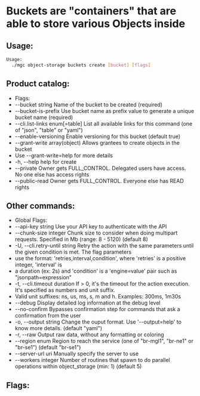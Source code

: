# Buckets are "containers" that are able to store various Objects inside

## Usage:
```bash
Usage:
  ./mgc object-storage buckets create [bucket] [flags]
```

## Product catalog:
- Flags:
- --bucket string                 Name of the bucket to be created (required)
- --bucket-is-prefix              Use bucket name as prefix value to generate a unique bucket name (required)
- --cli.list-links enum[=table]   List all available links for this command (one of "json", "table" or "yaml")
- --enable-versioning             Enable versioning for this bucket (default true)
- --grant-write array(object)     Allows grantees to create objects in the bucket
- Use --grant-write=help for more details
- -h, --help                          help for create
- --private                       Owner gets FULL_CONTROL. Delegated users have access. No one else has access rights
- --public-read                   Owner gets FULL_CONTROL. Everyone else has READ rights

## Other commands:
- Global Flags:
- --api-key string           Use your API key to authenticate with the API
- --chunk-size integer       Chunk size to consider when doing multipart requests. Specified in Mb (range: 8 - 5120) (default 8)
- -U, --cli.retry-until string   Retry the action with the same parameters until the given condition is met. The flag parameters
- use the format: 'retries,interval,condition', where 'retries' is a positive integer, 'interval' is
- a duration (ex: 2s) and 'condition' is a 'engine=value' pair such as "jsonpath=expression"
- -t, --cli.timeout duration     If > 0, it's the timeout for the action execution. It's specified as numbers and unit suffix.
- Valid unit suffixes: ns, us, ms, s, m and h. Examples: 300ms, 1m30s
- --debug                    Display detailed log information at the debug level
- --no-confirm               Bypasses confirmation step for commands that ask a confirmation from the user
- -o, --output string            Change the ouput format. Use '--output=help' to know more details. (default "yaml")
- -r, --raw                      Output raw data, without any formatting or coloring
- --region enum              Region to reach the service (one of "br-mgl1", "br-ne1" or "br-se1") (default "br-se1")
- --server-url uri           Manually specify the server to use
- --workers integer          Number of routines that spawn to do parallel operations within object_storage (min: 1) (default 5)

## Flags:
```bash

```

